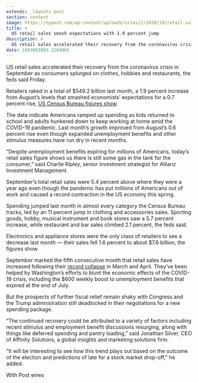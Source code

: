 ```yaml
--- 
extends: _layouts.post 
section: content 
image: https://nypost.com/wp-content/uploads/sites/2/2020/10/retail-sales-tick-up.jpg?quality=90&strip=all&w=1200 
title: > 
  US retail sales smash expectations with 1.9 percent jump 
description: > 
  US retail sales accelerated their recovery from the coronavirus crisis in September as consumers splurged on clothes, hobbies and restaurants, the feds said Friday.Last month’s growth improved from August’s 0.6 percent rise even though expanded unemployment benefits and other stimulus measures have run dry in recent months.“Despite unemployment benefits expiring for millions of Americans, today’s retail sales figure shows us there is still some gas in the tank for the consumer,” said Charlie Ripley, senior investment strategist for Allianz Investment Management.Spending jumped last month in almost every category the Census Bureau tracks, led by an 11 percent jump in clothing and accessories sales.September marked the fifth consecutive month that retail sales have increased following their record collapse in March and April. 
date: 1603093803.3284965 
--- 
```

<div><p>US retail sales accelerated their recovery from the coronavirus crisis in September as consumers splurged on clothes, hobbies and restaurants, the feds said Friday.</p>
<p>Retailers raked in a total of $549.2 billion last month, a 1.9 percent increase from August&#8217;s levels that smashed economists&#8217; expectations for a 0.7 percent rise, <a href="https://www.census.gov/retail/marts/www/marts_current.pdf" rel="noopener noreferrer" target="_blank">US Census Bureau figures show</a>.</p>
<p>The data indicate Americans ramped up spending as kids returned to school and adults hunkered down to keep working at home amid the COVID-19 pandemic. Last month&#8217;s growth improved from August&#8217;s 0.6 percent rise even though expanded unemployment benefits and other stimulus measures have run dry in recent months.</p>
<p>&#8220;Despite unemployment benefits expiring for millions of Americans, today&#8217;s retail sales figure shows us there is still some gas in the tank for the consumer,&#8221; said Charlie Ripley, senior investment strategist for Allianz Investment Management.</p>
<p>September&#8217;s total retail sales were 5.4 percent above where they were a year ago even though the pandemic has put millions of Americans out of work and caused a record contraction in the US economy this spring.</p>
<p>Spending jumped last month in almost every category the Census Bureau tracks, led by an 11 percent jump in clothing and accessories sales. Sporting goods, hobby, musical instrument and book stores saw a 5.7 percent increase, while restaurant and bar sales climbed 2.1 percent, the feds said.</p>
<p>Electronics and appliance stores were the only class of retailers to see a decrease last month &#8212; their sales fell 1.6 percent to about $7.6 billion, the figures show.</p>
<p>September marked the fifth consecutive month that retail sales have increased following their <a href="https://nypost.com/2020/05/15/us-retail-sales-set-another-grim-record-amid-coronavirus/">record collapse</a> in March and April. They&#8217;ve been helped by Washington&#8217;s efforts to blunt the economic effects of the COVID-19 crisis, including the $600 weekly boost to unemployment benefits that expired at the end of July.</p>
<p>But the prospects of further fiscal relief remain shaky with Congress and the Trump administration still deadlocked in their negotiations for a new spending package.</p>
<p>&#8220;The continued recovery could be attributed to a variety of factors including recent stimulus and employment benefit discussions resurging, along with things like deferred spending and pantry loading,&#8221; said Jonathan Silver, CEO of Affinity Solutions, a global insights and marketing solutions firm.</p>
<p>&#8220;It will be interesting to see how this trend plays out based on the outcome of the election and predictions of late for a stock market drop-off,&#8221; he added.</p>
<p>With Post wires</p>
			</div>